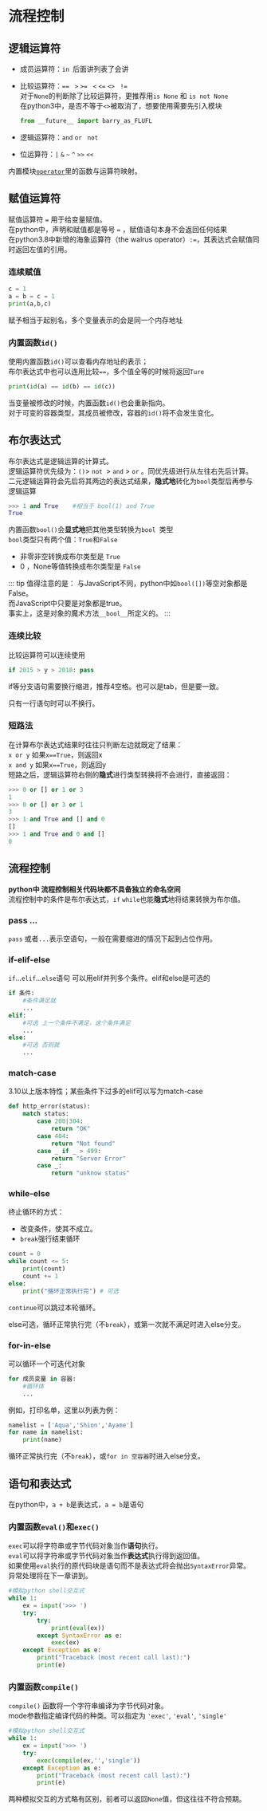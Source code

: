 # 流程控制

## 逻辑运算符

- 成员运算符：`in `后面讲列表了会讲


- 比较运算符：`==`	` >`	`>=`	` <`	`<=`	`<>`	` !=`    
  对于`None`的判断除了比较运算符，更推荐用`is None` 和 `is not None`     
  在python3中，是否不等于`<>`被取消了，想要使用需要先引入模块

  ```python
  from __future__ import barry_as_FLUFL
  ```

- 逻辑运算符：`and`	 `or`	` not`


- 位运算符：`|`  `&` `~` `^` `>>` `<<`


内置模块[`operator`](https://docs.python.org/zh-cn/3/library/operator.html)里的函数与运算符映射。



## 赋值运算符

赋值运算符 `=` 用于给变量赋值。    
在python中，声明和赋值都是等号 `=` ，赋值语句本身不会返回任何结果    
在python3.8中新增的海象运算符（the walrus operator）`:=`，其表达式会赋值同时返回左值的引用。

### 连续赋值

```python
c = 1
a = b = c = 1
print(a,b,c)
```

赋予相当于起别名，多个变量表示的会是同一个内存地址

### 内置函数`id()`

使用内置函数`id()`可以查看内存地址的表示；    
布尔表达式中也可以连用比较`==`，多个值全等的时候将返回`Ture`

```python
print(id(a) == id(b) == id(c))
```

当变量被修改的时候，内置函数`id()`也会重新指向。    
对于可变的容器类型，其成员被修改，容器的`id()`将不会发生变化。



## 布尔表达式

布尔表达式是逻辑运算的计算式。    
逻辑运算符优先级为：`()`> `not `> `and` > `or` 。同优先级进行从左往右先后计算。   
二元逻辑运算符会先后将其两边的表达式结果，**隐式地**转化为`bool`类型后再参与逻辑运算

```python
>>> 1 and True    #相当于 bool(1) and True
True
```

内置函数`bool()`会**显式地**把其他类型转换为`bool `类型    
`bool`类型只有两个值：`True`和`False`

- 非零非空转换成布尔类型是 `True`
- 0 ，None等值转换成布尔类型是 `False`

::: tip 值得注意的是：
与JavaScript不同，python中如`bool([])`等空对象都是False。    
而JavaScript中只要是对象都是true。    
事实上，这是对象的魔术方法`__bool__`所定义的。
:::

### 连续比较

比较运算符可以连续使用

```python
if 2015 > y > 2018: pass
```

if等分支语句需要换行缩进，推荐4空格。也可以是tab，但是要一致。

只有一行语句时可以不换行。

### 短路法

在计算布尔表达式结果时往往只判断左边就既定了结果：    
`x or y` 如果`x==True`，则返回x    
`x and y` 如果`x==True`，则返回y    
短路之后，逻辑运算符右侧的**隐式**进行类型转换将不会进行，直接返回：

```python
>>> 0 or [] or 1 or 3
1
>>> 0 or [] or 3 or 1
3
>>> 1 and True and [] and 0
[]
>>> 1 and True and 0 and []
0
```



## 流程控制

**python中 流程控制相关代码块都不具备独立的命名空间**    
流程控制中的条件是布尔表达式，`if` `while`也能**隐式**地将结果转换为布尔值。

### pass ...

`pass` 或者`...`表示空语句，一般在需要缩进的情况下起到占位作用。

### if-elif-else

`if`…`elif`…`else`语句 可以用elif并列多个条件。elif和else是可选的

```python
if 条件:
    #条件满足就
    ...
elif:
    #可选 上一个条件不满足，这个条件满足
    ...
else:
    #可选 否则就
    ...
```

### match-case

3.10以上版本特性；某些条件下过多的elif可以写为match-case

```python
def http_error(status):
    match status:
        case 200|304:
            return "OK"
        case 404:
            return "Not found"
        case _ if _ > 499:
            return "Server Error"
        case _:
            return "unknow status"
```



### while-else

终止循环的方式：

- 改变条件，使其不成立。
- `break`强行结束循环

```python
count = 0
while count <= 5:
    print(count)
    count += 1
else:
    print("循环正常执行完") # 可选
```
`continue`可以跳过本轮循环。

else可选，循环正常执行完（不`break`），或第一次就不满足时进入else分支。




### for-in-else

可以循环一个可迭代对象

```python
for 成员变量 in 容器:
	#循环体
    ...
```

例如，打印名单，这里以列表为例：

```python
namelist = ['Aqua','Shion','Ayame']
for name in namelist:
	print(name)
```

循环正常执行完（不`break`），或`for in 空容器`时进入else分支。



## 语句和表达式

在python中，`a + b`是表达式，`a = b`是语句

### 内置函数`eval()`和`exec()`

`exec`可以将字符串或字节代码对象当作**语句**执行。    
`eval`可以将字符串或字节代码对象当作**表达式**执行得到返回值。    
如果使用`eval`执行的原代码块是语句而不是表达式将会抛出`SyntaxError`异常。    
异常处理将在下一章讲到。

```python
#模拟python shell交互式
while 1:
    ex = input('>>> ')
    try:
        try:
            print(eval(ex))
        except SyntaxError as e:
            exec(ex)
    except Exception as e:
        print("Traceback (most recent call last):")
        print(e)
```



### 内置函数`compile()`

`compile()` 函数将一个字符串编译为字节代码对象。    
mode参数指定编译代码的种类。可以指定为 `'exec'`, `'eval'`, `'single'`

```python
#模拟python shell交互式
while 1:
    ex = input('>>> ')
    try:
        exec(compile(ex,'','single'))
    except Exception as e:
        print("Traceback (most recent call last):")
        print(e)
```

两种模拟交互的方式略有区别，前者可以返回`None`值，但这往往不符合预期。

